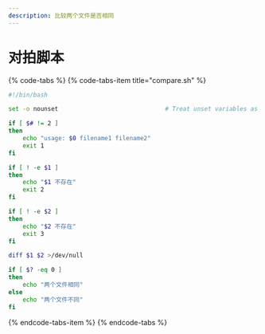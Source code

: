 ```yaml
---
description: 比较两个文件是否相同
---
```


# 对拍脚本

{% code-tabs %}
{% code-tabs-item title="compare.sh" %}
```bash
#!/bin/bash

set -o nounset                              # Treat unset variables as an error

if [ $# != 2 ]
then
    echo "usage: $0 filename1 filename2"
    exit 1
fi

if [ ! -e $1 ]
then
    echo "$1 不存在"
    exit 2
fi

if [ ! -e $2 ]
then
    echo "$2 不存在"
    exit 3
fi

diff $1 $2 >/dev/null

if [ $? -eq 0 ]
then
    echo "两个文件相同"
else
    echo "两个文件不同"
fi
```
{% endcode-tabs-item %}
{% endcode-tabs %}



